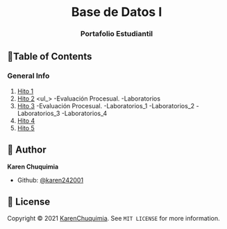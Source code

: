 <h1 align="center">Base de Datos I</h1>
<h3 align="center">Portafolio Estudiantil</h3>


## 📖Table of Contents
<a name="general-info"></a>
### General Info
1. [Hito 1](https://github.com/karen242001/Base-de-datos-I-/tree/main/Hito1)
2. [Hito 2](https://github.com/karen242001/Base-de-datos-I-/blob/main/Hito2)
<ul_>
-Evaluación Procesual.
-Laboratorios
3. [Hito 3](#h3)
-Evaluación Procesual.
-Laboratorios_1
-Laboratorios_2
-Laboratorios_3
-Laboratorios_4
4. [Hito 4](#h4)
5. [Hito 5](#h5)


## 👤 Author

**Karen Chuquimia**


- Github: [@karen242001](https://github.com/karen242001)

## 📝 License

Copyright © 2021 [KarenChuquimia](https://github.com/karen242001). 
See ``MIT LICENSE`` for more information.
